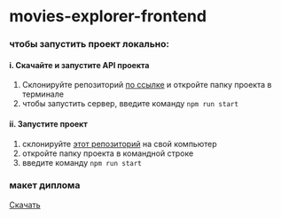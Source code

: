 # movies-explorer-frontend 
 
### чтобы запустить проект локально: 
#### i. Скачайте и запустите API проекта
1) Склонируйте репозиторий [по ссылке](https://github.com/OlgaStrelk/movies-explorer-api) и откройте папку проекта в терминале
2) чтобы запустить сервер, введите команду `npm run start`
#### ii. Запустите проект
1) склонируйте [этот репозиторий](https://github.com/OlgaStrelk/movies-explorer-frontend) на свой компьютер
2) откройте папку проекта в командной строке
3) введите команду `npm run start`


### макет диплома 
[Скачать](https://drive.google.com/file/d/1m2I6PxNT7PGe9ZM1DaUiswowvQNQAyii/view?usp=sharing)
 
